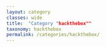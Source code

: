 ```yaml
---
layout: category
classes: wide
title:  "Category "hackthebox""
taxonomy: hackthebox
permalink: /categories/hackthebox/
---
```


